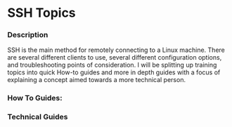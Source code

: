 # SSH Topics

### Description

SSH is the main method for remotely connecting to a Linux machine. There are several different clients to use, several different configuration options, and troubleshooting points of consideration.
I will be splitting up training topics into quick How-to guides and more in depth guides with a focus of explaining a concept aimed towards a more technical person.

### How To Guides:


### Technical Guides

